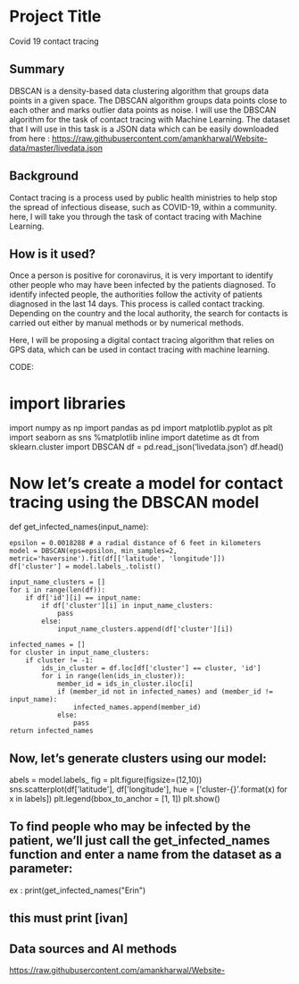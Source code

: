 # Project Title

Covid 19 contact tracing

## Summary

DBSCAN is a density-based data clustering algorithm that groups data points in a given space. The DBSCAN algorithm groups data points close to each other and marks outlier data points as noise. I will use the DBSCAN algorithm for the task of contact tracing with Machine Learning.
The dataset that I will use in this task is a JSON data which can be easily downloaded from here : https://raw.githubusercontent.com/amankharwal/Website-data/master/livedata.json


## Background

Contact tracing is a process used by public health ministries to help stop the spread of infectious disease, such as COVID-19, within a community. here, I will take you through the task of contact tracing with Machine Learning.


## How is it used?

Once a person is positive for coronavirus, it is very important to identify other people who may have been infected by the patients diagnosed. To identify infected people, the authorities follow the activity of patients diagnosed in the last 14 days. This process is called contact tracking. Depending on the country and the local authority, the search for contacts is carried out either by manual methods or by numerical methods.

Here, I will be proposing a digital contact tracing algorithm that relies on GPS data, which can be used in contact tracing with machine learning.

CODE:
# import libraries
import numpy as np
import pandas as pd
import matplotlib.pyplot as plt
import seaborn as sns
%matplotlib inline
import datetime as dt
from sklearn.cluster import DBSCAN
df = pd.read_json(‘livedata.json’)
df.head()

# Now let’s create a model for contact tracing using the DBSCAN model
def get_infected_names(input_name):

    epsilon = 0.0018288 # a radial distance of 6 feet in kilometers
    model = DBSCAN(eps=epsilon, min_samples=2, metric='haversine').fit(df[['latitude', 'longitude']])
    df['cluster'] = model.labels_.tolist()

    input_name_clusters = []
    for i in range(len(df)):
        if df['id'][i] == input_name:
            if df['cluster'][i] in input_name_clusters:
                pass
            else:
                input_name_clusters.append(df['cluster'][i])
    
    infected_names = []
    for cluster in input_name_clusters:
        if cluster != -1:
            ids_in_cluster = df.loc[df['cluster'] == cluster, 'id']
            for i in range(len(ids_in_cluster)):
                member_id = ids_in_cluster.iloc[i]
                if (member_id not in infected_names) and (member_id != input_name):
                    infected_names.append(member_id)
                else:
                    pass
    return infected_names
     
## Now, let’s generate clusters using our model:

abels = model.labels_
fig = plt.figure(figsize=(12,10))
sns.scatterplot(df['latitude'], df['longitude'], hue = ['cluster-{}'.format(x) for x in labels])
plt.legend(bbox_to_anchor = [1, 1])
plt.show()    

## To find people who may be infected by the patient, we’ll just call the get_infected_names function and enter a name from the dataset as a parameter:
ex : print(get_infected_names("Erin")

## this must print [ivan]

## Data sources and AI methods
 https://raw.githubusercontent.com/amankharwal/Website-
